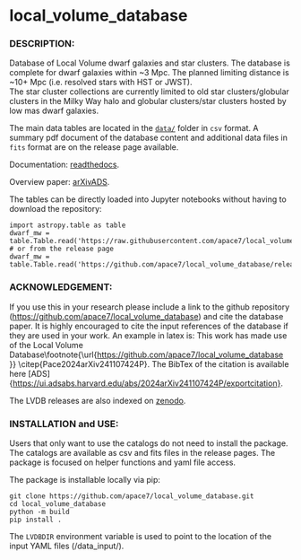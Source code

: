 # **local_volume_database** 

### DESCRIPTION:

Database of Local Volume dwarf galaxies and  star clusters. The database is complete for dwarf galaxies within ~3 Mpc. 
The planned limiting distance is ~10+ Mpc (i.e. resolved stars with HST or JWST).  
The star cluster collections are currently limited to old star clusters/globular clusters in the Milky Way halo and globular clusters/star clusters hosted by low mas dwarf galaxies.

The main data tables are located in the [`data/`](data/) folder in `csv` format. 
A summary pdf document of the database content and additional data files in `fits` format are on the release page available. 

Documentation: [readthedocs](https://local-volume-database.readthedocs.io/en/latest/index.html).

Overview paper: [arXiv](https://arxiv.org/abs/2411.07424)[ADS](https://ui.adsabs.harvard.edu/abs/2024arXiv241107424P/abstract).

The tables can be directly loaded into Jupyter notebooks without having to download the repository:

    import astropy.table as table
    dwarf_mw = table.Table.read('https://raw.githubusercontent.com/apace7/local_volume_database/main/data/dwarf_mw.csv')
    # or from the release page
    dwarf_mw = table.Table.read('https://github.com/apace7/local_volume_database/releases/download/v0.0.2/dwarf_all.csv')


### ACKNOWLEDGEMENT:

If you use this in your research please include a link to the github repository (https://github.com/apace7/local_volume_database) and cite the database paper. It is highly encouraged to cite the input references of the database if they are used in your work. An example in latex is: This work has made use of the Local Volume Database\footnote{\url{https://github.com/apace7/local_volume_database }} \citep{Pace2024arXiv241107424P}. The BibTex of the citation is available here [ADS]{https://ui.adsabs.harvard.edu/abs/2024arXiv241107424P/exportcitation}.

The LVDB releases are also indexed on [zenodo](https://doi.org/10.5281/zenodo.14076714).

### INSTALLATION and USE:

Users that only want to use the catalogs do not need to install the package. 
The catalogs are available as csv and fits files in the release pages.
The package is focused on helper functions and yaml file access. 


The package is installable locally via pip:

```
git clone https://github.com/apace7/local_volume_database.git
cd local_volume_database
python -m build
pip install .
```

The `LVDBDIR` environment variable is used to point to the location of the input YAML files (/data_input/). 
